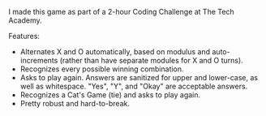 I made this game as part of a 2-hour Coding Challenge at The Tech Academy. 

Features:

- Alternates X and O automatically, based on modulus and auto-increments (rather than have separate modules for X and O turns).
- Recognizes every possible winning combination.
- Asks to play again. Answers are sanitized for upper and lower-case, as well as whitespace. "Yes", "Y", and "Okay" are acceptable answers.
- Recognizes a Cat's Game (tie) and asks to play again.
- Pretty robust and hard-to-break.
